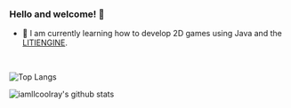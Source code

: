 ### Hello and welcome! 👋

- 🌱 I am currently learning how to develop 2D games using Java and the [LITIENGINE](https://litiengine.com/).

<br>

![Top Langs](https://github-readme-stats.vercel.app/api/top-langs/?username=iamllcoolray&theme=dark&count_private=true&layout=compact)

![iamllcoolray's github stats](https://github-readme-stats.vercel.app/api?username=iamllcoolray&count_private=true&show_icons=true&theme=dark&hide_border=false)

<!--
**iamllcoolray/iamllcoolray** is a ✨ _special_ ✨ repository because its `README.md` (this file) appears on your GitHub profile.

Here are some ideas to get you started:

- 🔭 I’m currently working on ...
- 🌱 I’m currently learning ...
- 👯 I’m looking to collaborate on ...
- 🤔 I’m looking for help with ...
- 💬 Ask me about ...
- 📫 How to reach me: ...
- 😄 Pronouns: ...
- ⚡ Fun fact: ...
-->
